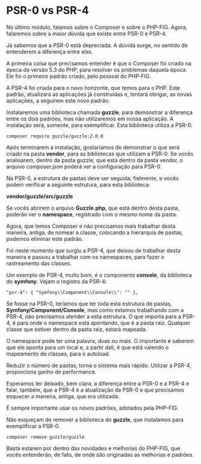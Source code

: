 # PSR-0 vs PSR-4

No último módulo, falamos sobre o Composer e sobre o PHP-FIG. Agora, falaremos sobre a maior dúvida que existe entre PSR-0 e PSR-4.

Já sabemos que a PSR-0 está depreciada. A dúvida surge, no sentido de entenderem a diferença entre elas.

A primeira coisa que precisamos entender é que o Composer foi criado na época da versão 5.3 do PHP, para resolver os problemas daquela época. Ele foi o primeiro padrão criado, pelo pessoal do PHP-FIG.

A PSR-4 foi criada para o novo horizonte, que temos para o PHP. Este padrão, atualizará as aplicações já construídas e, tentará obrigar, as novas aplicações, a seguirem este novo padrão.

Instalaremos uma biblioteca chamada **guzzle**, para demonstrar a diferença entre os dois padrões, mas não utilizaremos em nossa aplicação. A instalação será, somente, para exemplificar. Esta biblioteca utiliza a PSR-0.

`composer require guzzle/guzzle:2.0.0`

Após terminarem a instalação, gostaríamos de demonstrar o que será criado na pasta **vendor**, para as bibliotecas que utilizam a PSR-0. Se vocês analisarem, dentro da pasta guzzle, que está dentro da pasta vendor, o arquivo composer.json poderá ver a configuração para PSR-0.

Na PSR-0, a estrutura de pastas deve ser seguida, fielmente, e vocês podem verificar a seguinte estrutura, para esta biblioteca:

**vendor/guzzle/src/guzzle**

Se vocês abrirem o arquivo **Guzzle.php**, que está dentro desta pasta, poderão ver o **namespace**, registrado com o mesmo nome da pasta.

Agora, que temos Composer e não precisamos mais trabalhar desta maneira, antiga, de nomear a classe, colocando a hierarquia de pastas, podemos eliminar este padrão.

Foi neste momento que surgiu a PSR-4, que deixou de trabalhar desta maneira e passou a trabalhar com os namespaces, para fazer o rastreamento das classes.

Um exemplo de PSR-4, muito bom, é o componente **console**, da biblioteca do **symfony**. Vejam o registro da PSR-4:

`"psr-4": { "Symfony\\Component\\Console\\": "" },`

Se fosse na PSR-0, teríamos que ter toda esta estrutura de pastas, **Symfony/Component/Console**, mas como estamos trabalhando com a PSR-4, não precisamos atender a esta estrutura. O que importa para a PSR-4, é para onde o namespace está apontando, que é a pasta raiz. Qualquer classe que estiver dentro da pasta raiz, estará mapeada.

O namespace pode ter uma palavra, duas ou mais. O importante é saberem que ele aponta para um local e, a partir dali, é que está valendo o mapeamento de classes, para o autoload.

Reduzir o número de pastas, torna o sistema mais rápido. Utilizar a PSR-4, proporciona ganho de performance.

Esperamos ter deixado, bem clara, a diferença entre a PSR-0 e a PSR-4 e falar, também, que a PSR-4 é a atualização da PSR-0 e que precisamos esquecer a maneira, antiga, que era utilizada.

É sempre importante usar os novos padrões, adotados pela PHP-FIG.

Não esqueçam de remover a biblioteca do **guzzle**, que instalamos para exemplificar a PSR-0.

`composer remove guzzle/guzzle`

Basta estarem por dentro das novidades e melhorias do PHP-FIG, que vocês entenderão, de fato, de onde são originadas as melhorias e padrões.
